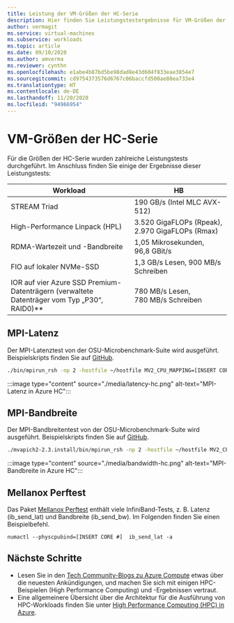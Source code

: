 ```yaml
---
title: Leistung der VM-Größen der HC-Serie
description: Hier finden Sie Leistungstestergebnisse für VM-Größen der HC-Serie in Azure.
author: vermagit
ms.service: virtual-machines
ms.subservice: workloads
ms.topic: article
ms.date: 09/10/2020
ms.author: amverma
ms.reviewer: cynthn
ms.openlocfilehash: e1abe4b87bd5be98dad8e43d604f833eae3854e7
ms.sourcegitcommit: cd9754373576d6767c06baccfd500ae88ea733e4
ms.translationtype: HT
ms.contentlocale: de-DE
ms.lasthandoff: 11/20/2020
ms.locfileid: "94966954"
---
```

# <a name="hc-series-virtual-machine-sizes"></a>VM-Größen der HC-Serie

Für die Größen der HC-Serie wurden zahlreiche Leistungstests durchgeführt. Im Anschluss finden Sie einige der Ergebnisse dieser Leistungstests:

| Workload                                        | HB                    |
|-------------------------------------------------|-----------------------|
| STREAM Triad                                    | 190 GB/s (Intel MLC AVX-512)  |
| High-Performance Linpack (HPL)                  | 3\.520 GigaFLOPs (Rpeak), 2.970 GigaFLOPs (Rmax) |
| RDMA-Wartezeit und -Bandbreite                        | 1,05 Mikrosekunden, 96,8 GBit/s   |
| FIO auf lokaler NVMe-SSD                           | 1,3 GB/s Lesen, 900 MB/s Schreiben |  
| IOR auf vier Azure SSD Premium-Datenträgern (verwaltete Datenträger vom Typ „P30“, RAID0)**  | 780 MB/s Lesen, 780 MB/s Schreiben |

## <a name="mpi-latency"></a>MPI-Latenz

Der MPI-Latenztest von der OSU-Microbenchmark-Suite wird ausgeführt. Beispielskripts finden Sie auf [GitHub](https://github.com/Azure/azhpc-images/blob/04ddb645314a6b2b02e9edb1ea52f079241f1297/tests/run-tests.sh).

```bash
./bin/mpirun_rsh -np 2 -hostfile ~/hostfile MV2_CPU_MAPPING=[INSERT CORE #] ./osu_latency 
```

:::image type="content" source="./media/latency-hc.png" alt-text="MPI-Latenz in Azure HC":::

## <a name="mpi-bandwidth"></a>MPI-Bandbreite

Der MPI-Bandbreitentest von der OSU-Microbenchmark-Suite wird ausgeführt. Beispielskripts finden Sie auf [GitHub](https://github.com/Azure/azhpc-images/blob/04ddb645314a6b2b02e9edb1ea52f079241f1297/tests/run-tests.sh).

```bash
./mvapich2-2.3.install/bin/mpirun_rsh -np 2 -hostfile ~/hostfile MV2_CPU_MAPPING=[INSERT CORE #] ./mvapich2-2.3/osu_benchmarks/mpi/pt2pt/osu_bw
```

:::image type="content" source="./media/bandwidth-hc.png" alt-text="MPI-Bandbreite in Azure HC":::


## <a name="mellanox-perftest"></a>Mellanox Perftest

Das Paket [Mellanox Perftest](https://community.mellanox.com/s/article/perftest-package) enthält viele InfiniBand-Tests, z. B. Latenz (ib_send_lat) und Bandbreite (ib_send_bw). Im Folgenden finden Sie einen Beispielbefehl.

```console
numactl --physcpubind=[INSERT CORE #]  ib_send_lat -a
```

## <a name="next-steps"></a>Nächste Schritte

- Lesen Sie in den [Tech Community-Blogs zu Azure Compute](https://techcommunity.microsoft.com/t5/azure-compute/bg-p/AzureCompute) etwas über die neuesten Ankündigungen, und machen Sie sich mit einigen HPC-Beispielen (High Performance Computing) und -Ergebnissen vertraut.
- Eine allgemeinere Übersicht über die Architektur für die Ausführung von HPC-Workloads finden Sie unter [High Performance Computing (HPC) in Azure](/azure/architecture/topics/high-performance-computing/).
